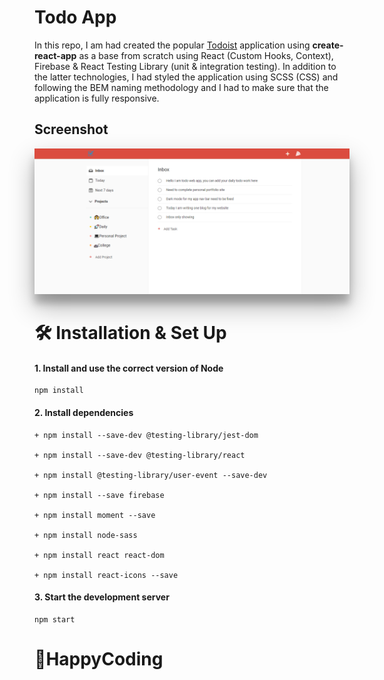 <h1>Todo App</h1>
<p>
In this repo, I am had created the popular <a href="https://todoist.com">Todoist</a> application using <b>create-react-app</b> as a base from scratch using React (Custom Hooks, Context), Firebase & React Testing Library (unit & integration testing). In addition to the latter technologies, I had styled the application using SCSS (CSS) and following the BEM naming methodology and I had to make sure that the application is fully responsive.
</p>

<h2>Screenshot</h2>
<img src="./src/images/ss.png" style="box-shadow: 0 19px 38px rgba(0,0,0,0.30), 0 15px 12px rgba(0,0,0,0.22);" />

<h1>🛠 Installation & Set Up</h1>

#### 1. Install and use the correct version of Node

```
npm install
```

#### 2. Install dependencies

```
+ npm install --save-dev @testing-library/jest-dom

+ npm install --save-dev @testing-library/react

+ npm install @testing-library/user-event --save-dev

+ npm install --save firebase

+ npm install moment --save

+ npm install node-sass

+ npm install react react-dom

+ npm install react-icons --save
```

#### 3. Start the development server

```
npm start
```

# 🚀HappyCoding
